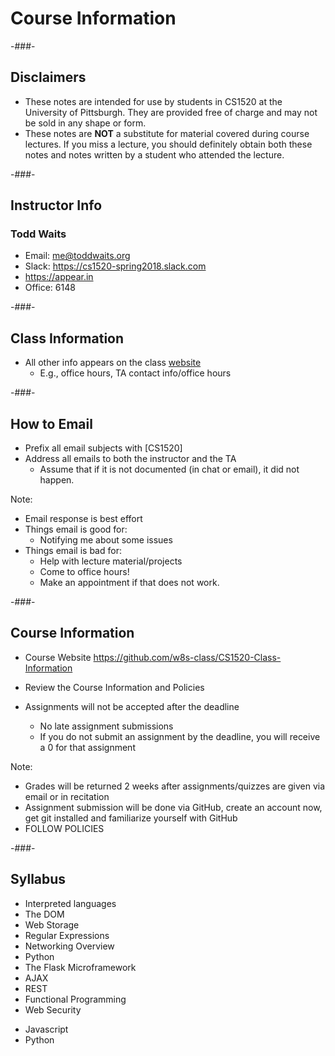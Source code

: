 # Course Information

<!-- .slide: class="section-title" data-background="/lib/images/section-bkg.png" -->

-###-

## Disclaimers

* These notes are intended for use by students in CS1520 at the University of Pittsburgh.  They are provided free of charge and may not be sold in any shape or form.
* These notes are **NOT** a substitute for material covered during course lectures.  If you miss a lecture, you should definitely obtain both these notes and notes written by a student who attended the lecture.

-###-

## Instructor Info

<!-- .slide: class="element-bkg" data-background-image="https://i.makeagif.com/media/5-24-2015/QYib8h.gif" -->

### Todd Waits

* Email: [me@toddwaits.org](mailto:me@toddwaits.org)
* Slack: <https://cs1520-spring2018.slack.com>
* <https://appear.in>
* Office: 6148

-###-

## Class Information

* All other info appears on the class [website](https://github.com/w8s-class/CS1520-Class-Information)
    * E.g., office hours, TA contact info/office hours

-###-

## How to Email

<!-- .slide: class="element-bkg" -->
<!-- .slide: data-background-image="http://0.media.dorkly.cvcdn.com/92/72/77a6f1576e187ef11ec91b7e179e54e1.gif" -->

* Prefix all email subjects with <span class="fragment highlight-red grow">[CS1520]</span>
* Address all emails to both the instructor and the TA
    * Assume that if it is not documented (in chat or email), it did not happen.

Note:

* Email response is best effort
* Things email is good for:
    * Notifying me about some issues
* Things email is bad for:
    * Help with lecture material/projects
    * Come to office hours!
    * Make an appointment if that does not work.

-###-

## Course Information

* Course Website <https://github.com/w8s-class/CS1520-Class-Information>
* Review the Course Information and Policies

* Assignments will not be accepted after the deadline <!-- .element: class="fragment highlight-red" -->
    * No late assignment submissions
    * If you do not submit an assignment by the deadline, you will receive a <span class="fragment highlight-red">0</span> for that assignment

Note:

* Grades will be returned 2 weeks after assignments/quizzes are given via email or in recitation
* Assignment submission will be done via GitHub, create an account now, get git installed and familiarize yourself with GitHub
* FOLLOW POLICIES

-###-

## Syllabus
<!-- .slide: class="flexit" -->
<!-- .element: class="flex-col flex-full"-->


* Interpreted languages <!-- .element: class="fragment highlight-blue" data-fragment-index="0" -->
* The DOM <!-- .element: class="fragment highlight-blue" data-fragment-index="0" -->
* Web Storage <!-- .element: class="fragment highlight-blue" data-fragment-index="0" -->
* Regular Expressions <!-- .element: class="fragment highlight-blue" data-fragment-index="0" -->
* Networking Overview
* Python <!-- .element: class="fragment highlight-green" data-fragment-index="1" -->
* The Flask Microframework <!-- .element: class="fragment highlight-green" data-fragment-index="1" -->
* AJAX <!-- .element: class="fragment highlight-blue" data-fragment-index="0" -->
* REST <!-- .element: class="fragment highlight-green" data-fragment-index="1" -->
* Functional Programming <!-- .element: class="fragment highlight-blue" data-fragment-index="0" -->
* Web Security

<!-- .element: class="flex-col flex-headroom" style="font-size:0.8em;"-->

* Javascript <!-- .element: class="fragment current-visible highlight-blue" data-fragment-index="0" -->
* Python <!-- .element: class="fragment current-visible highlight-green" data-fragment-index="1" -->

<!-- .element: class="flex-col flex-headroom" -->
